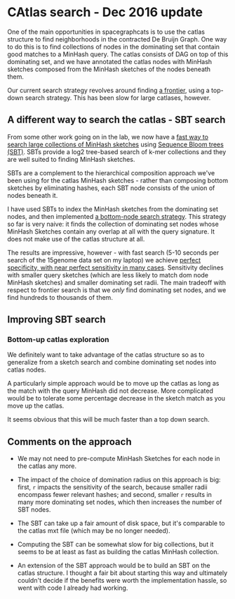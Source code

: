 # CAtlas search - Dec 2016 update

One of the main opportunities in spacegraphcats is to use the catlas
structure to find neighborhoods in the contracted De Bruijn Graph.
One way to do this is to find collections of nodes in the dominating
set that contain good matches to a MinHash query.  The catlas consists
of DAG on top of this dominating set, and we have annotated the catlas
nodes with MinHash sketches composed from the MinHash sketches of the
nodes beneath them.

Our current search strategy revolves around finding
[a frontier](https://github.com/spacegraphcats/spacegraphcats/blob/master/doc/graph-classification-by-minhash.md#blair--felix),
using a top-down search strategy.  This has been slow for large
catlases, however.

## A different way to search the catlas - SBT search

From some other work going on in the lab, we now have a
[fast way to search large collections of MinHash sketches](http://ivory.idyll.org/blog/2016-sourmash-sbt.html)
using
[Sequence Bloom trees (SBT)](http://www.nature.com/nbt/journal/v34/n3/full/nbt.3442.html).
SBTs provide a log2 tree-based search of k-mer collections and they
are well suited to finding MinHash sketches.

SBTs are a complement to the hierarchical composition approach we've
been using for the catlas MinHash sketches - rather than composing
bottom sketches by eliminating hashes, each SBT node consists of the
union of nodes beneath it.

I have used SBTs to index the MinHash sketches from the dominating set
nodes, and then implemented
[a bottom-node search strategy](https://github.com/spacegraphcats/spacegraphcats/blob/sbt_search/search-sbt-of-mxt.py#L185).
This strategy so far is very naive: it finds the collection of
dominating set nodes whose MinHash Sketches contain any overlap at all
with the query signature.  It does not make use of the catlas structure at
all.

The results are impressive, however - with fast search (5-10 seconds
per search of the 15genome data set on my laptop) we achieve
[perfect specificity, with near perfect sensitivity in many cases](https://github.com/TheoryInPractice/cats-in-practice/blob/sbt_search/pipeline/someplots.ipynb).
Sensitivity declines with smaller query sketches (which are less
likely to match dom node MinHash sketches) and smaller dominating set
radii.  The main tradeoff with respect to frontier search is that we
*only* find dominating set nodes, and we find hundreds to thousands of
them.

## Improving SBT search

### Bottom-up catlas exploration

We definitely want to take advantage of the catlas structure so as to
generalize from a sketch search and combine dominating set nodes into
catlas nodes.

A particularly simple approach would be to move up the catlas as long
as the match with the query MinHash did not decrease.  More
complicated would be to tolerate some percentage decrease in the sketch
match as you move up the catlas.

It seems obvious that this will be much faster than a top down search.

## Comments on the approach

* We may not need to pre-compute MinHash Sketches for each node in the
  catlas any more.

* The impact of the choice of domination radius on this approach is
  big: first, `r` impacts the sensitivity of the
  search, because smaller radii encompass fewer relevant hashes; and
  second, smaller `r` results in many more dominating set nodes, which
  then increases the number of SBT nodes.

* The SBT can take up a fair amount of disk space, but it's comparable
  to the catlas mxt file (which may be no longer needed).

* Computing the SBT can be somewhat slow for big collections, but it seems
  to be at least as fast as building the catlas MinHash collection.

* An extension of the SBT approach would be to build an SBT on the
  catlas structure.  I thought a fair bit about starting this way and
  ultimately couldn't decide if the benefits were worth the implementation
  hassle, so went with code I already had working.
